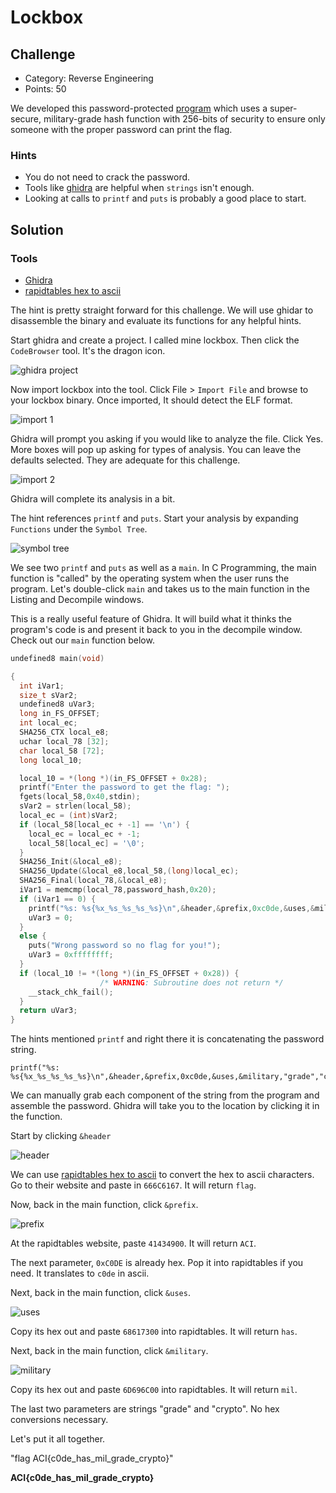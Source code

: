 # Lockbox

## Challenge
* Category: Reverse Engineering
* Points: 50

We developed this password-protected [program](https://challenge.acictf.com/static/220d098a4a1aa9d8c3ccd7755d17b7fc/lockbox) which uses a super-secure, military-grade hash function with 256-bits of security to ensure only someone with the proper password can print the flag.

### Hints
* You do not need to crack the password.
* Tools like [ghidra](https://ghidra-sre.org/) are helpful when `strings` isn't enough.
* Looking at calls to `printf` and `puts` is probably a good place to start.


## Solution

### Tools
* [Ghidra](https://ghidra-sre.org/)
* [rapidtables hex to ascii](https://www.rapidtables.com/convert/number/hex-to-ascii.html)

The hint is pretty straight forward for this challenge. We will use ghidar to disassemble the binary and evaluate its functions for any helpful hints.

Start ghidra and create a project. I called mine lockbox. Then click the `CodeBrowser` tool. It's the dragon icon.

![ghidra project](images/ghidra_start_project.png)

Now import lockbox into the tool. Click File > `Import File` and browse to your lockbox binary. Once imported, It should detect the ELF format.

![import 1](images/ghidra_import_1.png)

Ghidra will prompt you asking if you would like to analyze the file. Click Yes. More boxes will pop up asking for types of analysis. You can leave the defaults selected. They are adequate for this challenge.

![import 2](images/ghidra_import_2.png)

Ghidra will complete its analysis in a bit.

The hint references `printf` and `puts`. Start your analysis by expanding `Functions` under the `Symbol Tree`.

![symbol tree](images/symbol_tree.png)

We see two `printf` and `puts` as well as a `main`. In C Programming, the main function is "called" by the operating system when the user runs the program. Let's double-click `main` and takes us to the main function in the Listing and Decompile windows.

This is a really useful feature of Ghidra. It will build what it thinks the program's code is and present it back to you in the decompile window. Check out our `main` function below.

```c
undefined8 main(void)

{
  int iVar1;
  size_t sVar2;
  undefined8 uVar3;
  long in_FS_OFFSET;
  int local_ec;
  SHA256_CTX local_e8;
  uchar local_78 [32];
  char local_58 [72];
  long local_10;

  local_10 = *(long *)(in_FS_OFFSET + 0x28);
  printf("Enter the password to get the flag: ");
  fgets(local_58,0x40,stdin);
  sVar2 = strlen(local_58);
  local_ec = (int)sVar2;
  if (local_58[local_ec + -1] == '\n') {
    local_ec = local_ec + -1;
    local_58[local_ec] = '\0';
  }
  SHA256_Init(&local_e8);
  SHA256_Update(&local_e8,local_58,(long)local_ec);
  SHA256_Final(local_78,&local_e8);
  iVar1 = memcmp(local_78,password_hash,0x20);
  if (iVar1 == 0) {
    printf("%s: %s{%x_%s_%s_%s_%s}\n",&header,&prefix,0xc0de,&uses,&military,"grade","crypto");
    uVar3 = 0;
  }
  else {
    puts("Wrong password so no flag for you!");
    uVar3 = 0xffffffff;
  }
  if (local_10 != *(long *)(in_FS_OFFSET + 0x28)) {
                    /* WARNING: Subroutine does not return */
    __stack_chk_fail();
  }
  return uVar3;
}
```

The hints mentioned `printf` and right there it is concatenating the password string.

```
printf("%s: %s{%x_%s_%s_%s_%s}\n",&header,&prefix,0xc0de,&uses,&military,"grade","crypto");
```

We can manually grab each component of the string from the program and assemble the password. Ghidra will take you to the location by clicking it in the function.

Start by clicking `&header`

![header](images/header.png)

We can use [rapidtables hex to ascii](https://www.rapidtables.com/convert/number/hex-to-ascii.html) to convert the hex to ascii characters. Go to their website and paste in `666C6167`. It will return `flag`.

Now, back in the main function, click `&prefix`.

![prefix](images/prefix.png)

At the rapidtables website, paste `41434900`. It will return `ACI`.

The next parameter, `0xC0DE` is already hex. Pop it into rapidtables if you need. It translates to `c0de` in ascii.

Next, back in the main function, click `&uses`.

![uses](images/uses.png)

Copy its hex out and paste `68617300` into rapidtables. It will return `has`.

Next, back in the main function, click `&military`.

![military](images/military.png)

Copy its hex out and paste `6D696C00` into rapidtables. It will return `mil`.

The last two parameters are strings "grade" and "crypto". No hex conversions necessary.

Let's put it all together.

"flag ACI{c0de_has_mil_grade_crypto}"

**ACI{c0de_has_mil_grade_crypto}**
